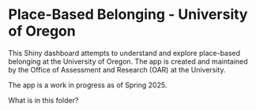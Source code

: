# Place-Based Belonging - University of Oregon

This Shiny dashboard attempts to understand and explore place-based belonging at the University of Oregon. 
The app is created and maintained by the Office of Assessment and Research (OAR) at the University.

The app is a work in progress as of Spring 2025.

What is in this folder? 


